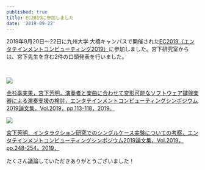 ```yaml
---
published: true
title: EC2019に参加しました
date: '2019-09-22'
---
```

​2019年9月20日～22日に九州大学 大橋キャンパスで開催された[EC2019（エンタテインメントコンピューティング2019）](https://ec2019.entcomp.org/)に参加しました。宮下研究室からは、宮下先生を含む2件の口頭発表を行いました。

​

![](https://lh3.googleusercontent.com/-O1MPMtR6jCc/XYhSdp64c1I/AAAAAAAAP7c/0WqvKK2LfUwnHpJMr7UU4vfEZAxtsERMgCE0YBhgL/IMG_3848%255B1%255D.JPG)

[金杉季実果，宮下芳明．演奏者と楽曲に合わせて変形可能なソフトウェア鍵盤楽器による演奏支援の検討，エンタテインメントコンピューティングシンポジウム2019論文集，Vol.2019，pp.113-118，2019．](https://research.miyashita.com/papers/D222)

![](https://lh3.googleusercontent.com/-su6MWtOyjSc/XYhTCLRtnNI/AAAAAAAAP7o/HQEKe7Y-tbEojbBORs0NlMV9OJ_edw19wCE0YBhgL/IMG_3798%255B1%255D.JPG)

[宮下芳明．インタラクション研究でのシングルケース実験についての考察，エンタテインメントコンピューティングシンポジウム2019論文集，Vol.2019，pp.248-254，2019．](https://research.miyashita.com/papers/D223)

たくさん議論していただきありがとうございました！
